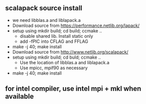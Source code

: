 ## scalapack source install
- we need libblas.a and liblapack.a
- Download source from https://performance.netlib.org/lapack/
- setup using mkdir build; cd build; ccmake ..
  - disable shared lib. Install static only
  - add -fPIC into CFLAG and FFLAG
- make -j 40; make install
- Download source from http://www.netlib.org/scalapack/
- setup using mkdir build; cd buld;  ccmake ..
  - Use the location of libblas.a and liblapack.a
  - Use mpicc, mpif90 as necessary
- make -j 40; make install 

## for intel compiler, use intel mpi + mkl when available
